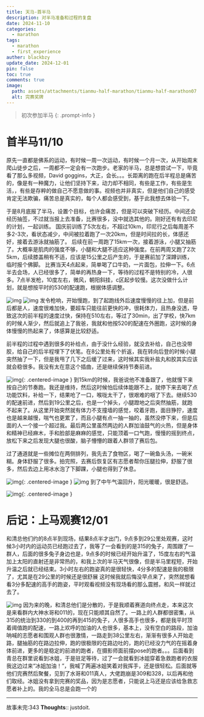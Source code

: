 ```yaml
---
title: 天马-首半马
description: 对半马准备和过程的复盘
date: 2024-11-10
categories:
  - marathon
tags:
  - marathon
  - first_experience
auther: blackbzy
update_date: 2024-12-01
pin: false
toc: true
comments: true
image:
  path: assets/attachments/tianmu-half-marathon/tianmu-half-marathon07.jpg
  alt: 完赛奖牌
---
```


> 初次参加半马
{: .prompt-info }

# 首半马11/10
原先一直都是佛系的运动，有时候一周一次运动，有时候一个月一次，从开始周末爬山徒步之后，一周都不一定会有一次跑步。老家的半马，总是想尝试一下，毕竟看了那么多视频，David goggins，大正，会长。。。长距离的跑在后半程总是痛苦的，像是有一种魔力，让他们坚持下来，动力却不相同，有些是工作，有些是生活，，有些是存粹的做自己不愿意做的事。视频也并非真实，但是他们自己的感受肯定无法欺骗，痛苦总是真实的，每个人都会感受到，基于此我想去体验一下。

于是8月底报了半马，设置个目标，也许会痛苦，但是可以突破下经历。中间还会经历抽签，不过就当报上去准备，比赛很多，没中就选其他的。刚好还有有去印尼的计划，一起训练。
国庆前训练了5次左右，不超过10km，印尼行之后每周差不多2-3次，看状态减少，中间被拉着跑了一次20km，但是时间拉的长，体感还好，接着去游泳就抽筋了。
后续在前一周跑了15km一次，接着游泳，小腿又抽筋了。大概率是肌肉的强度不够，小腿和大腿不适应这种强度。在前两周又跑了2次5km，后续膝盖稍有不适，应该是15公里之后产生的，于是赛前加了深蹲训练，临时报个佛脚。
比赛当天4点起来，简单喝了口牛奶，一片面包，拉伸一下。6点半去会场，人已经很多了，简单的再热身一下，等待的过程不是特别的冷，人很多。7点半发枪，10度左右，微风，朝阳斜挂，c区起步较慢。这次没做什么计划，就是想按平时的530的配速跑，根据体感调整。

![img](assets/attachments/tianmu-half-marathon/tianmu-half-marathon01.jpg)
![img](assets/attachments/tianmu-half-marathon/tianmu-half-marathon02.jpg)
发令枪响，开始慢跑，到了起跑线外后速度慢慢的往上加，但是前后都是人，速度很难加快，要超车只能往前更快的冲，很耗体力，且热身没透，导致这次的前半程的速度过快，保持在510左右，等过了30min，出了学校，快7km的时候人渐少，然后就追上了我爸，我就和他按520的配速在外圈跑，这时候的身体慢慢的热起来了，体感算是比较舒适。

前半程的过程中遇到很多的补给点，由于没什么经验，就没去补给，自己也没带胶，给自己的后半程埋下了伏笔。在8公里处有个折返，我在转向后登的时候小腿突然抽了一下，但是我甩了几下之后缓了过来，这时候其实我补盐丸和胶其实应该就会稳很多。我没有太在意这个插曲，还是继续保持节奏前进。

![img](assets/attachments/tianmu-half-marathon/tianmu-half-marathon08.jpg){: .centered-image }
到15km的时候，我爸说他不准备跟了，他就慢下来按自己的节奏跑。我还是维持，然后这时候怕后续体能跟不上，就停下来去喝了点功能饮料，补给一下，结果呛了一口，喉咙太干了，很艰难的咽了下去。继续530的配速前进，然后到19公里之后，也是一个掉头，小腿蹬地之后突然抽筋，就跑不起来了。从这里开始突然就有体力不支撞墙的感觉，咬着牙跑，面目狰狞，速度也是越来越慢，喘气也更累了，而且小腿有点一抽一抽的，虽然没停下来，但是后面的人一个接一个超过我。最后两公里虽然两边的人群加油鼓气的火热，但是身体和精神已经麻木，手和脸部是麻麻的感觉，只能顶着一口气跑，慢慢的摇到终点，放松下来之后发现大腿也很酸，脑子懵懵的跟着人群领了赛后包。

过了通道就是一些摊位在两侧排列，我先去了食物区，喝了一碗鱼头汤，一碗米糊。身体舒服了很多。拍完照，去赛后恢复区有志愿者帮你压腿拉伸，舒服了很多，然后去边上用冰水泡了下脚踝，小腿也得到了休息。

![img](assets/attachments/tianmu-half-marathon/tianmu-half-marathon03.jpg){: .centered-image }
![img](assets/attachments/tianmu-half-marathon/tianmu-half-marathon04.jpg)
到了中午气温回升，阳光暖暖，很是舒适。

![img](assets/attachments/tianmu-half-marathon/tianmu-half-marathon06.jpg){: .centered-image }
# 后记：上马观赛12/01
和清总他们约的8点半到现场，结果8点半才出门，9点多到29公里处观赛，这时候3小时内的运动员已经跑过去了，我等了一会看到的是315的兔子，周围跟了一群人，后面的很多兔子身边也是，9点多的时候已经开始升温了，15度左右的气温加上太阳的直射还是非常热的，和我上次的半马天气很像，但是半马里程短，开始升温之后就已经结束。3小时左右的跑姿真的是很轻快，4分多的配速是我的极限了，尤其是在29公里的时候还是很舒展
这时候我就后悔没早点来了，突然就想看看3分多配速的高手的跑姿，平时观看视频没有现场看的那么震撼，和风一样就过去了。

![img](assets/attachments/tianmu-half-marathon/tianmu-half-marathon05.jpg)
因为来的晚，和清总他们是分散的，于是我顺着赛道向终点走，本来这次是来看群内大神水哥和011的，现在只能顺其自然了。一路上的人群都很密集，从315的统治到330的到400的再到415的兔子，人很多高手也很多，都是我平时顶着阈值跑的配速，一路上欢呼的加油的人也很多，基本上，没有空白的路段，加油呐喊的志愿者和围观人群也很激情，一路走到38公里左右，渐渐有很多人开始走路，腿抽筋的在路边拉伸，跑的很极限的在路边吐的，跑的已经没力气的在摇着身体前进，更多的是稳定的前进的跑者，在摄影师面前摆pose的跑者。。。后面看到青总在群里说看到冰姐，于是驻足等待，过了一会就看到冰姐穿着急救跑者的衣服我这边过来“冰姐加油！”，我喊了两遍冰姐笑着对我挥手，还是很轻松。后面就等他们完赛然后聚餐，见到了水哥和011真人，大佬跑崩是309和328，以后再和他们取经。冰姐没有拿到完赛的奖品，因为是志愿者，只能说上马还是应该给急救志愿者补上的。我的全马总是会跑一个的

---
故事未完:343
**Thoughts**:: justdoit.
